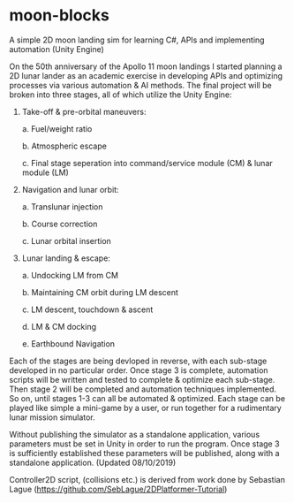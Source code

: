 # moon-blocks
A simple 2D moon landing sim for learning C#, APIs and implementing automation (Unity Engine)

On the 50th anniversary of the Apollo 11 moon landings I started planning a 2D lunar lander as an academic exercise in
developing APIs and optimizing processes via various automation & AI methods. The final project will be broken into
three stages, all of which utilize the Unity Engine:

1. Take-off & pre-orbital maneuvers:

    a. Fuel/weight ratio
    
    b. Atmospheric escape
    
    c. Final stage seperation into command/service module (CM) & lunar module (LM)
    
2. Navigation and lunar orbit:

    a. Translunar injection
    
    b. Course correction
    
    c. Lunar orbital insertion
    
3. Lunar landing & escape:

    a. Undocking LM from CM
    
    b. Maintaining CM orbit during LM descent
    
    c. LM descent, touchdown & ascent
    
    d. LM & CM docking
    
    e. Earthbound Navigation
    
    
Each of the stages are being devloped in reverse, with each sub-stage developed in no particular order. Once stage 3 is
complete, automation scripts will be written and tested to complete & optimize each sub-stage. Then stage 2 will
be completed and automation techniques implemented. So on, until stages 1-3 can all be automated & optimized. Each
stage can be played like simple a mini-game by a user, or run together for a rudimentary lunar mission simulator.

Without publishing the simulator as a standalone application, various parameters must be set in Unity in order to run the
program. Once stage 3 is sufficiently established these parameters will be published, along with a standalone application.
(Updated 08/10/2019)

Controller2D script, (collisions etc.) is derived from work done by Sebastian Lague 
(https://github.com/SebLague/2DPlatformer-Tutorial)

